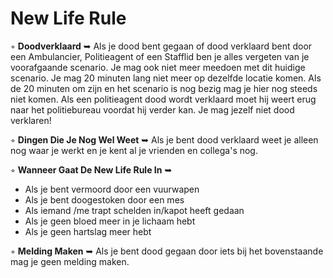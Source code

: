 # New Life Rule

◦ <b>Doodverklaard</b> ➥ Als je dood bent gegaan of dood verklaard bent door een Ambulancier, Politieagent of een Stafflid ben je alles vergeten van je voorafgaande scenario. Je mag ook niet meer meedoen met dit huidige scenario. Je mag 20 minuten lang niet meer op dezelfde locatie komen. Als de 20 minuten om zijn en het scenario is nog bezig mag je hier nog steeds niet komen. Als een politieagent dood wordt verklaard moet hij weert erug naar het politiebureau voordat hij verder kan. Je mag jezelf niet dood verklaren!

◦ <b>Dingen Die Je Nog Wel Weet</b> ➥ Als je bent dood verklaard weet je alleen nog waar je werkt en je kent al je vrienden en collega's nog.

◦ <b>Wanneer Gaat De New Life Rule In</b> ➥ 
- Als je bent vermoord door een vuurwapen
- Als je bent doogestoken door een mes
- Als iemand /me trapt schelden in/kapot heeft gedaan
- Als je geen bloed meer in je lichaam hebt
- Als je geen hartslag meer hebt

◦ <b>Melding Maken</b> ➥ Als je bent dood gegaan door iets bij het bovenstaande mag je geen melding maken.
